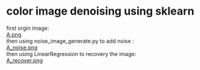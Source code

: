 # color image denoising using sklearn
first orgin image:     
[A.png](A.png)     
then using noise_image_generate.py to add noise :        
[A_noise.png](A_noise.png)      
then using LinearRegression to recovery the image:           
[A_recover.png](A_recover.png)      
